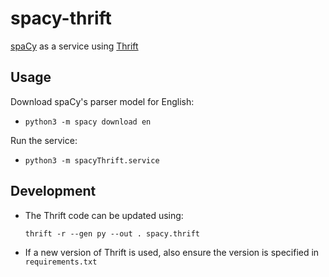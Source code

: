 # spacy-thrift

[spaCy](https://github.com/explosion/spaCy) as a service using [Thrift](https://thrift.apache.org)


## Usage

Download spaCy's parser model for English:

- `python3 -m spacy download en`

Run the service:

- `python3 -m spacyThrift.service`


## Development

- The Thrift code can be updated using:

  `thrift -r --gen py --out . spacy.thrift`
  
- If a new version of Thrift is used, also ensure the version is specified in `requirements.txt`
